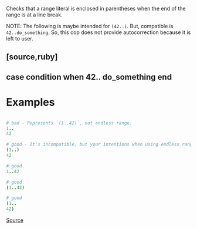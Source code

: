 
Checks that a range literal is enclosed in parentheses when the end of the range is
at a line break.

NOTE: The following is maybe intended for `(42..)`. But, compatible is `42..do_something`.
So, this cop does not provide autocorrection because it is left to user.

[source,ruby]
----
case condition
when 42..
  do_something
end
----

# Examples

```ruby

# bad - Represents `(1..42)`, not endless range.
1..
42

# good - It's incompatible, but your intentions when using endless range may be:
(1..)
42

# good
1..42

# good
(1..42)

# good
(1..
42)
```

[Source](http://www.rubydoc.info/gems/rubocop/RuboCop/Cop/Lint/RequireRangeParentheses)